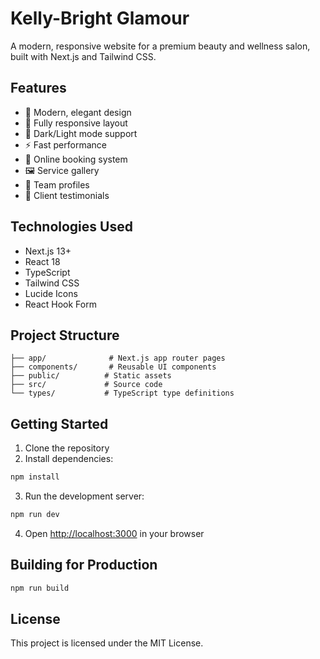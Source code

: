 # Kelly-Bright Glamour 

A modern, responsive website for a premium beauty and wellness salon, built with Next.js and Tailwind CSS.

## Features

- 🎨 Modern, elegant design
- 📱 Fully responsive layout
- 🌙 Dark/Light mode support
- ⚡ Fast performance
- 📅 Online booking system
- 🖼️ Service gallery
- 👥 Team profiles
- 💬 Client testimonials

## Technologies Used

- Next.js 13+
- React 18
- TypeScript
- Tailwind CSS
- Lucide Icons
- React Hook Form

## Project Structure

```
├── app/              # Next.js app router pages
├── components/       # Reusable UI components
├── public/          # Static assets
├── src/             # Source code
└── types/           # TypeScript type definitions
```

## Getting Started

1. Clone the repository
2. Install dependencies:
```bash
npm install
```

3. Run the development server:
```bash
npm run dev
```

4. Open [http://localhost:3000](http://localhost:3000) in your browser

## Building for Production

```bash
npm run build
```

## License

This project is licensed under the MIT License.
